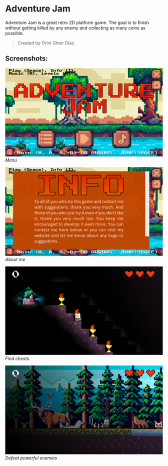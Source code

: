 # Adventure Jam
Adventure Jam is a great retro 2D platform game. The goal is to finish without getting killed by any enemy and collecting as many coins as possible.
> Created by Oriol Giner Díaz

## Screenshots:
![Menu](https://raw.githubusercontent.com/oriolgds/Adventure-Jam-Release/main/Screenshot%201.png)
*Menu*

![Info](https://raw.githubusercontent.com/oriolgds/Adventure-Jam-Release/main/Screenshot%202.png)
*About me*

![Find chests](https://raw.githubusercontent.com/oriolgds/Adventure-Jam-Release/main/Screenshot%203.png)
*Find chests*

![Defeat powerful enemies](https://raw.githubusercontent.com/oriolgds/Adventure-Jam-Release/main/Screenshot%204.png)
*Defeat powerful enemies*